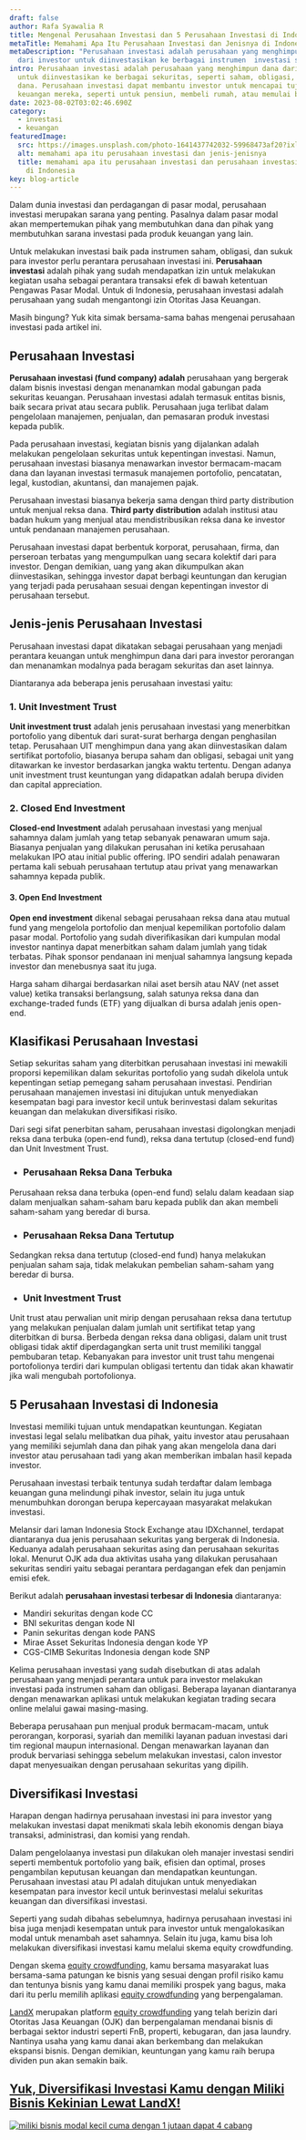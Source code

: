 ```yaml
---
draft: false
author: Rafa Syawalia R
title: Mengenal Perusahaan Investasi dan 5 Perusahaan Investasi di Indonesia
metaTitle: Memahami Apa Itu Perusahaan Investasi dan Jenisnya di Indonesia
metaDescription: "Perusahaan investasi adalah perusahaan yang menghimpun dana
  dari investor untuk diinvestasikan ke berbagai instrumen  investasi seperti, "
intro: Perusahaan investasi adalah perusahaan yang menghimpun dana dari investor
  untuk diinvestasikan ke berbagai sekuritas, seperti saham, obligasi, dan reksa
  dana. Perusahaan investasi dapat membantu investor untuk mencapai tujuan
  keuangan mereka, seperti untuk pensiun, membeli rumah, atau memulai bisnis.
date: 2023-08-02T03:02:46.690Z
category:
  - investasi
  - keuangan
featuredImage:
  src: https://images.unsplash.com/photo-1641437742032-59968473af20?ixlib=rb-1.2.1&ixid=MnwxMjA3fDB8MHxwaG90by1wYWdlfHx8fGVufDB8fHx8&auto=format&fit=crop&w=1470&q=80
  alt: memahami apa itu perusahaan investasi dan jenis-jenisnya
  title: memahami apa itu perusahaan investasi dan perusahaan investasi yang ada
    di Indonesia
key: blog-article
---
```

Dalam dunia investasi dan perdagangan di pasar modal, perusahaan investasi merupakan sarana yang penting. Pasalnya dalam pasar modal akan mempertemukan pihak yang membutuhkan dana dan pihak yang membutuhkan sarana investasi pada produk keuangan yang lain. 

Untuk melakukan investasi baik pada instrumen saham, obligasi, dan sukuk para investor perlu perantara perusahaan investasi ini. **Perusahaan investasi** adalah pihak yang sudah mendapatkan izin untuk melakukan kegiatan usaha sebagai perantara transaksi efek di bawah ketentuan Pengawas Pasar Modal. Untuk di Indonesia, perusahaan investasi adalah perusahaan yang sudah mengantongi izin Otoritas Jasa Keuangan. 

Masih bingung? Yuk kita simak bersama-sama bahas mengenai perusahaan investasi pada artikel ini.

## Perusahaan Investasi

**Perusahaan investasi (fund company) adalah** perusahaan yang bergerak dalam bisnis investasi dengan menanamkan modal gabungan pada sekuritas keuangan. Perusahaan investasi adalah termasuk entitas bisnis, baik secara privat atau secara publik. Perusahaan juga terlibat dalam pengelolaan manajemen, penjualan, dan pemasaran produk investasi kepada publik. 

Pada perusahaan investasi, kegiatan bisnis yang dijalankan adalah melakukan pengelolaan sekuritas untuk kepentingan investasi. Namun, perusahaan investasi biasanya menawarkan investor bermacam-macam dana dan layanan investasi termasuk manajemen portofolio, pencatatan, legal, kustodian, akuntansi, dan manajemen pajak.

Perusahaan investasi biasanya bekerja sama dengan third party distribution untuk menjual reksa dana. **Third party distribution** adalah institusi atau badan hukum yang menjual atau mendistribusikan reksa dana ke investor untuk pendanaan manajemen perusahaan.

Perusahaan investasi dapat berbentuk korporat, perusahaan, firma, dan perseroan terbatas yang mengumpulkan uang secara kolektif dari para investor. Dengan demikian, uang yang akan dikumpulkan akan diinvestasikan, sehingga investor dapat berbagi keuntungan dan kerugian yang terjadi pada perusahaan sesuai dengan kepentingan investor di perusahaan tersebut. 

## Jenis-jenis Perusahaan Investasi

Perusahaan investasi dapat dikatakan sebagai perusahaan yang menjadi perantara keuangan untuk menghimpun dana dari para investor perorangan dan menanamkan modalnya pada beragam sekuritas dan aset lainnya.

Diantaranya ada beberapa jenis perusahaan investasi yaitu:

### 1. Unit Investment Trust

**Unit investment trust** adalah jenis perusahaan investasi yang menerbitkan portofolio yang dibentuk dari surat-surat berharga dengan penghasilan tetap. Perusahaan UIT menghimpun dana yang akan diinvestasikan dalam sertifikat portofolio, biasanya berupa saham dan obligasi, sebagai unit yang ditawarkan ke investor berdasarkan jangka waktu tertentu. Dengan adanya unit investment trust keuntungan yang didapatkan adalah berupa dividen dan capital appreciation.

### 2. Closed End In**vestment**

**Closed-end Investment** adalah perusahaan investasi yang menjual sahamnya dalam jumlah yang tetap sebanyak penawaran umum saja. Biasanya penjualan yang dilakukan perusahan ini ketika perusahaan melakukan IPO atau initial public offering. IPO sendiri adalah penawaran pertama kali sebuah perusahaan tertutup atau privat yang menawarkan sahamnya kepada publik.

#### 3. Open End Inv**estment**

**Open end investment** dikenal sebagai perusahaan reksa dana atau mutual fund yang mengelola portofolio dan menjual kepemilikan portofolio dalam pasar modal. Portofolio yang sudah diverifikasikan dari kumpulan modal investor nantinya dapat menerbitkan saham dalam jumlah yang tidak terbatas. Pihak sponsor pendanaan ini menjual sahamnya langsung kepada investor dan menebusnya saat itu juga.

Harga saham dihargai berdasarkan nilai aset bersih atau NAV (net asset value) ketika transaksi berlangsung, salah satunya reksa dana dan exchange-traded funds (ETF) yang dijualkan di bursa adalah jenis open-end.

## Klasifikasi Perusahaan Investasi

Setiap sekuritas saham yang diterbitkan perusahaan investasi ini mewakili proporsi kepemilikan dalam sekuritas portofolio yang sudah dikelola untuk kepentingan setiap pemegang saham perusahaan investasi. Pendirian perusahaan manajemen investasi ini ditujukan untuk menyediakan kesempatan bagi para investor kecil untuk berinvestasi dalam sekuritas keuangan dan melakukan diversifikasi risiko. 

Dari segi sifat penerbitan saham, perusahaan investasi digolongkan menjadi reksa dana terbuka (open-end fund), reksa dana tertutup (closed-end fund) dan Unit Investment Trust. 

* ### Perusahaan Reksa Dana Terbuka

Perusahaan reksa dana terbuka (open-end fund) selalu dalam keadaan siap dalam menjualkan saham-saham baru kepada publik dan akan membeli saham-saham yang beredar di bursa. 

* ### Perusahaan Reksa Dana Tertutup

Sedangkan reksa dana tertutup (closed-end fund) hanya melakukan penjualan saham saja, tidak melakukan pembelian saham-saham yang beredar di bursa. 

* ### Unit Investment Trust

Unit trust atau perwalian unit mirip dengan perusahaan reksa dana tertutup yang melakukan penjualan dalam jumlah unit sertifikat tetap yang diterbitkan di bursa. Berbeda dengan reksa dana obligasi, dalam unit trust obligasi tidak aktif diperdagangkan serta unit trust memiliki tanggal pembubaran tetap. Kebanyakan para investor unit trust tahu mengenai portofolionya terdiri dari kumpulan obligasi tertentu dan tidak akan khawatir jika wali mengubah portofolionya. 

## 5 Perusahaan Investasi di Indonesia

Investasi memiliki tujuan untuk mendapatkan keuntungan. Kegiatan investasi legal selalu melibatkan dua pihak, yaitu investor atau perusahaan yang memiliki sejumlah dana dan pihak yang akan mengelola dana dari investor atau perusahaan tadi yang akan memberikan imbalan hasil kepada investor. 

Perusahaan investasi terbaik tentunya sudah terdaftar dalam lembaga keuangan guna melindungi pihak investor, selain itu juga untuk menumbuhkan dorongan berupa kepercayaan masyarakat melakukan investasi. 

Melansir dari laman Indonesia Stock Exchange atau IDXchannel, terdapat diantaranya dua jenis perusahaan sekuritas yang bergerak di Indonesia. Keduanya adalah perusahaan sekuritas asing dan perusahaan sekuritas lokal. Menurut OJK ada dua aktivitas usaha yang dilakukan perusahaan sekuritas sendiri yaitu sebagai perantara perdagangan efek dan penjamin emisi efek. 

Berikut adalah **perusahaan investasi terbesar di Indonesia** diantaranya:

* Mandiri sekuritas dengan kode CC
* BNI sekuritas dengan kode NI
* Panin sekuritas dengan kode PANS
* Mirae Asset Sekuritas Indonesia dengan kode YP
* CGS-CIMB Sekuritas Indonesia dengan kode SNP

Kelima perusahaan investasi yang sudah disebutkan di atas adalah perusahaan yang menjadi perantara untuk para investor melakukan investasi pada instrumen saham dan obligasi. Beberapa layanan diantaranya dengan menawarkan aplikasi untuk melakukan kegiatan trading secara online melalui gawai masing-masing. 

Beberapa perusahaan pun menjual produk bermacam-macam, untuk perorangan, korporasi, syariah dan memiliki layanan paduan investasi dari tim regional maupun internasional. Dengan menawarkan layanan dan produk bervariasi sehingga sebelum melakukan investasi, calon investor dapat menyesuaikan dengan perusahaan sekuritas yang dipilih.

## Diversifikasi Investasi

Harapan dengan hadirnya perusahaan investasi ini para investor yang melakukan investasi dapat menikmati skala lebih ekonomis dengan biaya transaksi, administrasi, dan komisi yang rendah. 

Dalam pengelolaanya investasi pun dilakukan oleh manajer investasi sendiri seperti membentuk portofolio yang baik, efisien dan optimal, proses pengambilan keputusan keuangan dan mendapatkan keuntungan. Perusahaan investasi atau PI adalah ditujukan untuk menyediakan kesempatan para investor kecil untuk berinvestasi melalui sekuritas keuangan dan diversifikasi investasi.

Seperti yang sudah dibahas sebelumnya, hadirnya perusahaan investasi ini bisa juga menjadi kesempatan untuk para investor untuk mengalokasikan modal untuk menambah aset sahamnya. Selain itu juga, kamu bisa loh melakukan diversifikasi investasi kamu melalui skema equity crowdfunding.

Dengan skema [equity crowdfunding](https://landx.id/), kamu bersama masyarakat luas bersama-sama patungan ke bisnis yang sesuai dengan profil risiko kamu dan tentunya bisnis yang kamu danai memiliki prospek yang bagus, maka dari itu perlu memilih aplikasi [equity crowdfunding](https://landx.id/) yang berpengalaman.

[LandX](https://landx.id/) merupakan platform [equity crowdfunding](https://landx.id/) yang telah berizin dari Otoritas Jasa Keuangan (OJK) dan berpengalaman mendanai bisnis di berbagai sektor industri seperti FnB, properti, kebugaran, dan jasa laundry. Nantinya usaha yang kamu danai akan berkembang dan melakukan ekspansi bisnis. Dengan demikian, keuntungan yang kamu raih berupa dividen pun akan semakin baik.

## [Yuk, Diversifikasi Investasi Kamu dengan Miliki Bisnis Kekinian Lewat LandX!](https://app.landx.id/?utm_source=BLOGCONTENT&utm_medium=SEO&utm_campaign=SEO&utm_id=BLOGLANDX)

<!--StartFragment-->

[![miliki bisnis modal kecil cuma dengan 1 jutaan dapat 4 cabang ](https://accountgram-production.sfo2.cdn.digitaloceanspaces.com/landx_ghost/2021/11/jadi-owner-bisnis-hanya-1-jutaan-dengan-cuan-yang-sangat-menjanjikan.png)](https://app.landx.id/?utm_source=BLOGCONTENT&utm_medium=SEO&utm_campaign=SEO&utm_id=BLOGLANDX)

<!--EndFragment-->